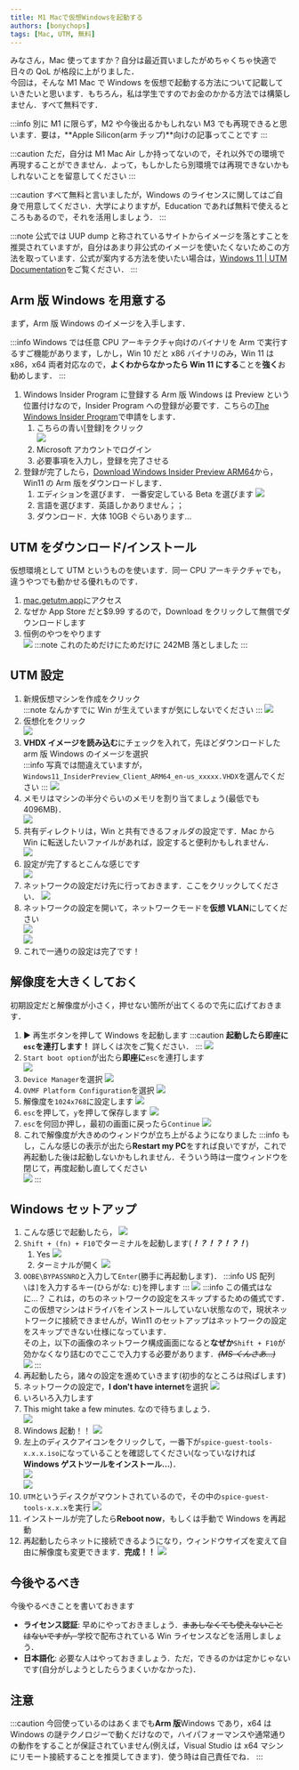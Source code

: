 ```yaml
---
title: M1 Macで仮想Windowsを起動する
authors: [bonychops]
tags: [Mac, UTM, 無料]
---
```


みなさん，Mac 使ってますか？自分は最近買いましたがめちゃくちゃ快適で日々の QoL が格段に上がりました．  
今回は，そんな M1 Mac で Windows を仮想で起動する方法について記載していきたいと思います．もちろん，私は学生ですのでお金のかかる方法では構築しません．すべて無料です．

<!--truncate-->

:::info
別に M1 に限らず，M2 や今後出るかもしれない M3 でも再現できると思います．要は，**Apple Silicon(arm チップ)**向けの記事ってことです
:::

:::caution
ただ，自分は M1 Mac Air しか持ってないので，それ以外での環境で再現することができません．よって，もしかしたら別環境では再現できないかもしれないことを留意してください
:::

:::caution
すべて無料と言いましたが，Windows のライセンスに関してはご自身で用意してください．大学によりますが，Education であれば無料で使えるところもあるので，それを活用しましょう．
:::

:::note
公式では UUP dump と称されているサイトからイメージを落とすことを推奨されていますが，自分はあまり非公式のイメージを使いたくないためこの方法を取っています．公式が案内する方法を使いたい場合は，[Windows 11 | UTM Documentation](https://docs.getutm.app/guides/windows/)をご覧ください．
:::

## Arm 版 Windows を用意する

まず，Arm 版 Windows のイメージを入手します．

:::info
Windows では任意 CPU アーキテクチャ向けのバイナリを Arm で実行するすご機能があります，しかし，Win 10 だと x86 バイナリのみ，Win 11 は x86，x64 両者対応なので，**よくわからなかったら Win 11 にする**ことを**強く**お勧めします．
:::

1. Windows Insider Program に登録する
   Arm 版 Windows は Preview という位置付けなので，Insider Program への登録が必要です．こちらの[The Windows Insider Program](https://www.microsoft.com/ja-jp/windowsinsider/)で申請をします．
   1. こちらの青い[登録]をクリック  
      ![](./register-insider.png)
   1. Microsoft アカウントでログイン
   1. 必要事項を入力し，登録を完了させる
1. 登録が完了したら，[Download Windows Insider Preview ARM64](https://www.microsoft.com/en-us/software-download/windowsinsiderpreviewARM64)から，Win11 の Arm 版をダウンロードします．
   1. エディションを選びます． 一番安定している Beta を選びます
      ![](./win-edition-select.png)
   1. 言語を選びます．英語しかありません；；
   1. ダウンロード．大体 10GB ぐらいあります...

## UTM をダウンロード/インストール

仮想環境として UTM というものを使います．同一 CPU アーキテクチャでも，違うやつでも動かせる優れものです．

1. [mac.getutm.app](https://mac.getutm.app/)にアクセス
1. なぜか App Store だと$9.99 するので，Download をクリックして無償でダウンロードします
1. 恒例のやつをやります  
   ![](./drag-to-app.png)
   :::note
   これのためだけにためだけに 242MB 落としました
   :::

## UTM 設定

1. 新規仮想マシンを作成をクリック  
   :::note
   なんかすでに Win が生えていますが気にしないでください
   :::
   ![](./new.png)
1. 仮想化をクリック  
   ![](./emu.png)
1. **VHDX イメージを読み込む**にチェックを入れて，先ほどダウンロードした arm 版 Windows のイメージを選択  
   :::info
   写真では間違えていますが，`Windows11_InsiderPreview_Client_ARM64_en-us_xxxxx.VHDX`を選んでください
   :::
   ![](./machine-conf.png)
1. メモリはマシンの半分ぐらいのメモリを割り当てましょう(最低でも 4096MB)．  
   ![](./ram.png)
1. 共有ディレクトリは，Win と共有できるフォルダの設定です．Mac から Win に転送したいファイルがあれば，設定すると便利かもしれません．  
   ![](./directory.png)
1. 設定が完了するとこんな感じです  
   ![](./conf-done.png)
1. ネットワークの設定だけ先に行っておきます．ここをクリックしてください．
   ![](./config-button.png)
1. ネットワークの設定を開いて，ネットワークモードを**仮想 VLAN**にしてください  
   ![](./network-config.png)  
   ![](./network-mode.png)
1. これで一通りの設定は完了です！

## 解像度を大きくしておく

初期設定だと解像度が小さく，押せない箇所が出てくるので先に広げておきます．

1. ▶️ 再生ボタンを押して Windows を起動します
   :::caution
   **起動したら即座に`esc`を連打します！** 詳しくは次をご覧ください．
   :::
   ![](./conf-done.png)
1. `Start boot option`が出たら**即座に**`esc`を連打します  
   ![](./win-booted.png)
1. `Device Manager`を選択
   ![](./device.png)
1. `OVMF Platform Configuration`を選択
   ![](./ovmf.png)
1. 解像度を`1024x768`に設定します
   ![](./res.png)
1. `esc`を押して，`y`を押して保存します
   ![](./save.png)
1. `esc`を何回か押し，最初の画面に戻ったら`Continue`
   ![](./first.png)
1. これで解像度が大きめのウィンドウが立ち上がるようになりました
   :::info
   もし，こんな感じの表示が出たら**Restart my PC**をすれば良いですが，これで再起動した後は起動しないかもしれません．そういう時は一度ウィンドウを閉じて，再度起動し直してください  
    ![](./if.png)
   :::

## Windows セットアップ

1. こんな感じで起動したら，
   ![](./inst-first.png)
1. `Shift + (fn) + F10`でターミナルを起動します(**_！？！？！？！_**)
   1. Yes
      ![](./oac.png)
   1. ターミナルが開く
      ![](./terminal.png)
1. `OOBE\BYPASSNRO`と入力して`Enter`(勝手に再起動します)．
   :::info US 配列
   `\`は`]`を入力するキー(ひらがな: `む`)を押します
   :::
   ![](./skip.png)
   :::info この儀式はなに...？
   これは，のちのネットワークの設定をスキップするための儀式です．この仮想マシンはドライバをインストールしていない状態なので，現状ネットワークに接続できませんが，Win11 のセットアップはネットワークの設定をスキップできない仕様になっています．  
   その上，以下の画像のネットワーク構成画面になると**なぜか**`Shift + F10`が効かなくなり詰むのでここで入力する必要があります．~~_(MS くんさあ...)_~~  
    ![](./ms...png)
   :::
1. 再起動したら，諸々の設定を進めていきます(初歩的なところは飛ばします)
1. ネットワークの設定で，**I don't have internet**を選択
   ![](./idhi.png)
1. いろいろ入力します
1. This might take a few minutes. なので待ちましょう．  
   ![](./few.png)
1. Windows 起動！！
   ![](./windows-booted.png)
1. 左上のディスクアイコンをクリックして，一番下が`spice-guest-tools-x.x.x.iso`になっていることを確認してください(なっていなければ**Windows ゲストツールをインストール...**)．  
   ![](./diskicon.png)  
   ![](./iso.png)
1. `UTM`というディスクがマウントされているので，その中の`spice-guest-tools-x.x.x`を実行
   ![](./utmdisk.png)
1. インストールが完了したら**Reboot now**，もしくは手動で Windows を再起動
1. 再起動したらネットに接続できるようになり，ウィンドウサイズを変えて自由に解像度も変更できます．**完成！！**
   ![](./alldone.png)

## 今後やるべき

今後やるべきことを書いておきます

- **ライセンス認証**: 早めにやっておきましょう．~~まあしなくても使えないことはないですが，~~学校で配布されている Win ライセンスなどを活用しましょう．
- **日本語化**: 必要な人はやっておきましょう．ただ，できるのかは定かじゃないです(自分がしようとしたらうまくいかなかった)．

## 注意

:::caution
今回使っているのはあくまでも**Arm 版**Windows であり，x64 は Windows の謎テクノロジーで動くだけなので，ハイパフォーマンスや通常通りの動作をすることが保証されていません(例えば，Visual Studio は x64 マシンにリモート接続することを推奨してきます)．使う時は自己責任でね．
:::
